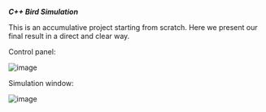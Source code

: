 _**C++ Bird Simulation**_

This is an accumulative project starting from scratch. Here we present our final result in a direct and clear way.

Control panel:

![image](https://user-images.githubusercontent.com/61577667/131854580-0cc20c71-f58e-4ea1-964f-22a720488d15.png)

Simulation window:

![image](https://user-images.githubusercontent.com/61577667/131855985-c2828d37-5a3b-4aa1-82f0-0d7a3d530b4a.png)


